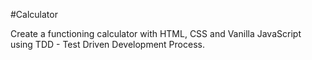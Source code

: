 #Calculator

Create a functioning calculator with HTML, CSS and Vanilla JavaScript using TDD - Test Driven Development Process.
